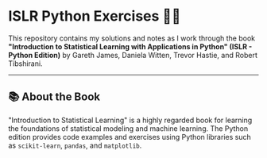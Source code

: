 # ISLR Python Exercises 📘🐍

This repository contains my solutions and notes as I work through the book **"Introduction to Statistical Learning with Applications in Python" (ISLR - Python Edition)** by Gareth James, Daniela Witten, Trevor Hastie, and Robert Tibshirani.

---

## 📚 About the Book

"Introduction to Statistical Learning" is a highly regarded book for learning the foundations of statistical modeling and machine learning. The Python edition provides code examples and exercises using Python libraries such as `scikit-learn`, `pandas`, and `matplotlib`.


